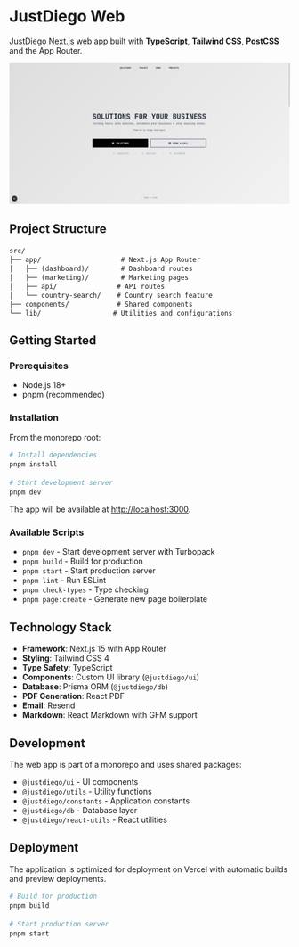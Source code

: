 # JustDiego Web

JustDiego Next.js web app built with **TypeScript**, **Tailwind CSS**, **PostCSS** and the App Router.

![](../../assets/preview.png)

## Project Structure

```
src/
├── app/                    # Next.js App Router
│   ├── (dashboard)/        # Dashboard routes
│   ├── (marketing)/        # Marketing pages
│   ├── api/               # API routes
│   └── country-search/    # Country search feature
├── components/            # Shared components
└── lib/                  # Utilities and configurations
```



## Getting Started

### Prerequisites

- Node.js 18+
- pnpm (recommended)

### Installation

From the monorepo root:

```bash
# Install dependencies
pnpm install

# Start development server
pnpm dev
```

The app will be available at [http://localhost:3000](http://localhost:3000).

### Available Scripts

- `pnpm dev` - Start development server with Turbopack
- `pnpm build` - Build for production
- `pnpm start` - Start production server
- `pnpm lint` - Run ESLint
- `pnpm check-types` - Type checking
- `pnpm page:create` - Generate new page boilerplate

## Technology Stack

- **Framework**: Next.js 15 with App Router
- **Styling**: Tailwind CSS 4
- **Type Safety**: TypeScript
- **Components**: Custom UI library (`@justdiego/ui`)
- **Database**: Prisma ORM (`@justdiego/db`)
- **PDF Generation**: React PDF
- **Email**: Resend
- **Markdown**: React Markdown with GFM support

## Development

The web app is part of a monorepo and uses shared packages:

- `@justdiego/ui` - UI components
- `@justdiego/utils` - Utility functions
- `@justdiego/constants` - Application constants
- `@justdiego/db` - Database layer
- `@justdiego/react-utils` - React utilities

## Deployment

The application is optimized for deployment on Vercel with automatic builds and preview deployments.

```bash
# Build for production
pnpm build

# Start production server
pnpm start
```
